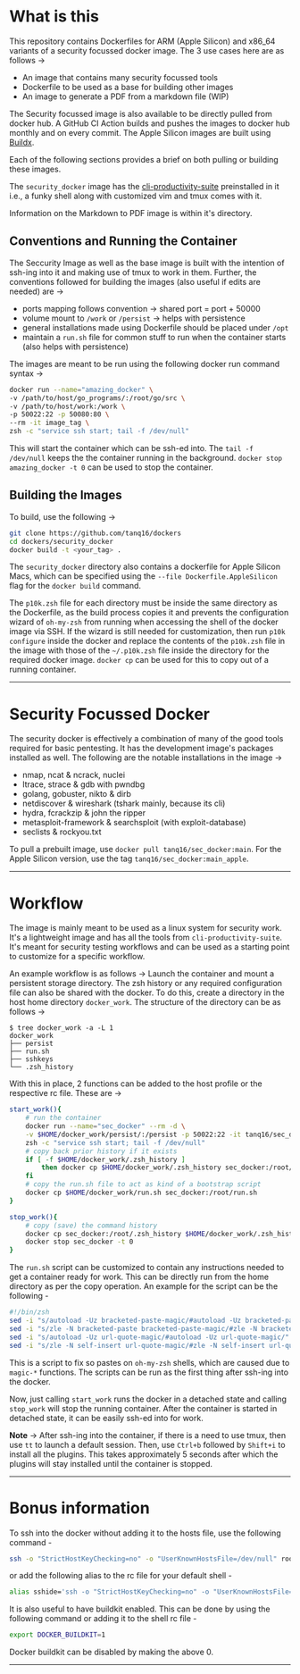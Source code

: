 # What is this

This repository contains Dockerfiles for ARM (Apple Silicon) and x86_64 variants of a security focussed docker image. The 3 use cases here are as follows &rarr;
<!-- start bullet list -->
* An image that contains many security focussed tools
* Dockerfile to be used as a base for building other images
* An image to generate a PDF from a markdown file (WIP)
<!-- end bullet list -->

The Security focussed image is also available to be directly pulled from docker hub. A GitHub CI Action builds and pushes the images to docker hub monthly and on every commit. The Apple Silicon images are built using [Buildx](https://docs.docker.com/buildx/working-with-buildx/).

Each of the following sections provides a brief on both pulling or building these images.

The `security_docker` image has the [cli-productivity-suite](https://github.com/tanq16/cli-productivity-suite) preinstalled in it i.e., a funky shell along with customized vim and tmux comes with it.

Information on the Markdown to PDF image is within it's directory.

## Conventions and Running the Container

The Seccurity Image as well as the base image is built with the intention of ssh-ing into it and making use of tmux to work in them. Further, the conventions followed for building the images (also useful if edits are needed) are &rarr;
<!-- start bullet list -->
* ports mapping follows convention &rarr; shared port = port + 50000
* volume mount to `/work` or `/persist` &rarr; helps with persistence
* general installations made using Dockerfile should be placed under `/opt`
* maintain a `run.sh` file for common stuff to run when the container starts (also helps with persistence)
<!-- end bullet list -->

The images are meant to be run using the following docker run command syntax &rarr;
```bash
docker run --name="amazing_docker" \
-v /path/to/host/go_programs/:/root/go/src \
-v /path/to/host/work:/work \
-p 50022:22 -p 50080:80 \
--rm -it image_tag \
zsh -c "service ssh start; tail -f /dev/null"
```

This will start the container which can be ssh-ed into. The `tail -f /dev/null` keeps the the container running in the background. `docker stop amazing_docker -t 0` can be used to stop the container.

## Building the Images

To build, use the following &rarr;
```bash
git clone https://github.com/tanq16/dockers
cd dockers/security_docker
docker build -t <your_tag> .
```

The `security_docker` directory also contains a dockerfile for Apple Silicon Macs, which can be specified using the `--file Dockerfile.AppleSilicon` flag for the `docker build` command.

The `p10k.zsh` file for each directory must be inside the same directory as the Dockerfile, as the build process copies it and prevents the configuration wizard of `oh-my-zsh` from running when accessing the shell of the docker image via SSH. If the wizard is still needed for customization, then run `p10k configure` inside the docker and replace the contents of the `p10k.zsh` file in the image with those of the `~/.p10k.zsh` file inside the directory for the required docker image. `docker cp` can be used for this to copy out of a running container.

---

# Security Focussed Docker

The security docker is effectively a combination of many of the good tools required for basic pentesting. It has the development image's packages installed as well. The following are the notable installations in the image &rarr;
<!-- start bullet list -->
* nmap, ncat & ncrack, nuclei
* ltrace, strace & gdb with pwndbg
* golang, gobuster, nikto & dirb
* netdiscover & wireshark (tshark mainly, because its cli)
* hydra, fcrackzip & john the ripper
* metasploit-framework & searchsploit (with exploit-database)
* seclists & rockyou.txt
<!-- end bullet list -->

To pull a prebuilt image, use `docker pull tanq16/sec_docker:main`. For the Apple Silicon version, use the tag `tanq16/sec_docker:main_apple`.

---

# Workflow

The image is mainly meant to be used as a linux system for security work. It's a lightweight image and has all the tools from `cli-productivity-suite`. It's meant for security testing workflows and can be used as a starting point to customize for a specific workflow.

An example workflow is as follows &rarr;
Launch the container and mount a persistent storage directory. The zsh history or any required configuration file can also be shared with the docker. To do this, create a directory in the host home directory `docker_work`. The structure of the directory can be as follows &rarr;
```
$ tree docker_work -a -L 1
docker_work
├── persist
├── run.sh
├── sshkeys
└── .zsh_history
```

With this in place, 2 functions can be added to the host profile or the respective rc file. These are &rarr;
```bash
start_work(){
    # run the container
    docker run --name="sec_docker" --rm -d \
    -v $HOME/docker_work/persist/:/persist -p 50022:22 -it tanq16/sec_docker:main \
    zsh -c "service ssh start; tail -f /dev/null"
    # copy back prior history if it exists
    if [ -f $HOME/docker_work/.zsh_history ]
        then docker cp $HOME/docker_work/.zsh_history sec_docker:/root/.zsh_history
    fi
    # copy the run.sh file to act as kind of a bootstrap script
    docker cp $HOME/docker_work/run.sh sec_docker:/root/run.sh
}

stop_work(){
    # copy (save) the command history
    docker cp sec_docker:/root/.zsh_history $HOME/docker_work/.zsh_history
    docker stop sec_docker -t 0
}
```

The `run.sh` script can be customized to contain any instructions needed to get a container ready for work. This can be directly run from the home directory as per the copy operation. An example for the script can be the following -

```bash
#!/bin/zsh
sed -i "s/autoload -Uz bracketed-paste-magic/#autoload -Uz bracketed-paste-magic/" ~/.oh-my-zsh/lib/misc.zsh
sed -i "s/zle -N bracketed-paste bracketed-paste-magic/#zle -N bracketed-paste bracketed-paste-magic/" ~/.oh-my-zsh/lib/misc.zsh
sed -i "s/autoload -Uz url-quote-magic/#autoload -Uz url-quote-magic/" ~/.oh-my-zsh/lib/misc.zsh
sed -i "s/zle -N self-insert url-quote-magic/#zle -N self-insert url-quote-magic/" ~/.oh-my-zsh/lib/misc.zsh
```

This is a script to fix so pastes on `oh-my-zsh` shells, which are caused due to `magic-*` functions. The scripts can be run as the first thing after ssh-ing into the docker.

Now, just calling `start_work` runs the docker in a detached state and calling `stop_work` will stop the running container. After the container is started in detached state, it can be easily ssh-ed into for work.

**Note** &rarr; After ssh-ing into the container, if there is a need to use tmux, then use `tt` to launch a default session. Then, use `Ctrl+b` followed by `Shift+i` to install all the plugins. This takes approximately 5 seconds after which the plugins will stay installed until the container is stopped.

---

# Bonus information

To ssh into the docker without adding it to the hosts file, use the following command -
```bash
ssh -o "StrictHostKeyChecking=no" -o "UserKnownHostsFile=/dev/null" root@localhost -p 50232
```
or add the following alias to the rc file for your default shell -
```bash
alias sshide='ssh -o "StrictHostKeyChecking=no" -o "UserKnownHostsFile=/dev/null"'
```

It is also useful to have buildkit enabled. This can be done by using the following command or adding it to the shell rc file -
```bash
export DOCKER_BUILDKIT=1
```
Docker buildkit can be disabled by making the above 0.

---
